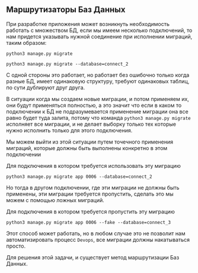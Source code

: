 Маршрутизаторы Баз Данных
---

При разработке приложения может возникнуть необходимость работать с множеством БД,
если мы имеем несколько подключений, то нам придется указывать нужной соединение
при исполнении миграций, таким образом:

```
python3 manage.py migrate

python3 manage.py migrate --database=connect_2
```

С одной стороны это работает, но работает без ошибочно только когда разные БД, 
имеет одинаковую структуру, требуют одинаковых таблиц, по сути дублируют друг друга.

В ситуации когда мы создаем новые миграции, и потом применяем их, они будут применяться
полностью, а это значит что если в каком то подключении к БД не подразумевается применение
миграции она все равно будет туда залита, потому что команда
`python3 manage.py migrate` исполняет все миграции, и не делает выборку только тех которые
нужно исполнить только для этого подключения.

Мы можем выйти из этой ситуации путем точечного применения миграций, которые должны быть 
выполнены конкретно в этом подключении

Для подключения в котором требуется использовать эту миграцию
```
python3 manage.py migrate app 0006 --database=connect_2
```

Но тогда в другом подключении, где эти миграции не должны быть применены, эти миграции
требуется пропустить, сделать это мы можем с помощью ложных миграций.

Для подключения в котором требуется пропустить эту миграцию
```
python3 manage.py migrate app 0006 --fake --database=connect_3
```

Этот способ может работать, но в любом случае это не позволит нам автоматизировать 
процесс `Devops`, все миграции должны накатываться просто.

Для решения этой задачи, и существует метод маршрутизации Баз Данных.




